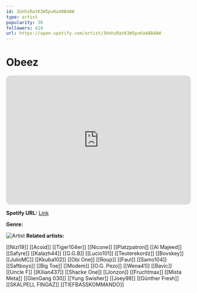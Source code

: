 ```yaml
---
id: 3UnhzRatK3W5pvKa40B4AW
type: artist
popularity: 39
followers: 414
url: https://open.spotify.com/artist/3UnhzRatK3W5pvKa40B4AW
---
```

# Obeez

<iframe style="border-radius:12px" src="https://open.spotify.com/embed/artist/3UnhzRatK3W5pvKa40B4AW" width="100%" height="352" frameBorder="0" allowfullscreen="" allow="autoplay; clipboard-write; encrypted-media; fullscreen; picture-in-picture" loading="lazy"></iframe>

**Spotify URL:** [Link](https://open.spotify.com/artist/3UnhzRatK3W5pvKa40B4AW)

**Genre:** 

![Artist](https://i.scdn.co/image/ab6761610000e5eb7eb6eeb686cf790b1acafc51)
**Related artists:**

[[Nizi19]]
[[Acoid]]
[[Tiger104er]]
[[Nicone]]
[[Platzpatron]]
[[Al Majeed]]
[[Safyre]]
[[Kalazh44]]
[[G.G.B]]
[[Lucio101]]
[[Teuterekordz]]
[[Bovskey]]
[[JulioMC]]
[[Kkuba102]]
[[Obi One]]
[[Roup]]
[[Faut]]
[[Samo104]]
[[Saftboys]]
[[Big Toe]]
[[Modem]]
[[O.G. Pezo]]
[[Wena41]]
[[Bavic]]
[[Uncle F]]
[[Kilian437]]
[[Shacke One]]
[[Jonzon]]
[[Fruchtmax]]
[[Mista Meta]]
[[GlenGang 030]]
[[Yung Swisher]]
[[Joey99]]
[[Günther Fresh]]
[[SKALPELL FINGAZ]]
[[TIEFBASSKOMMANDO]]
